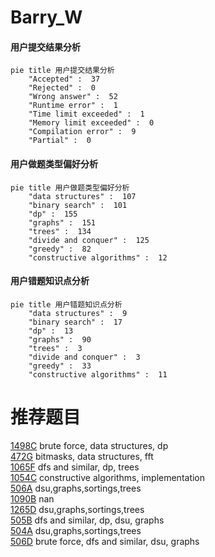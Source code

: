 # Barry_W

<!-- tabs:start -->



#### **用户提交结果分析**

```mermaid
pie title 用户提交结果分析
    "Accepted" :  37
    "Rejected" :  0
    "Wrong answer" :  52
    "Runtime error" :  1
    "Time limit exceeded" :  1
    "Memory limit exceeded" :  0
    "Compilation error" :  9
    "Partial" :  0
```

#### **用户做题类型偏好分析**

```mermaid
pie title 用户做题类型偏好分析
    "data structures" :  107
    "binary search" :  101
    "dp" :  155
    "graphs" :  151
    "trees" :  134
    "divide and conquer" :  125
    "greedy" :  82
    "constructive algorithms" :  12
```
#### **用户错题知识点分析**

```mermaid
pie title 用户错题知识点分析
    "data structures" :  9
    "binary search" :  17
    "dp" :  13
    "graphs" :  90
    "trees" :  3
    "divide and conquer" :  3
    "greedy" :  33
    "constructive algorithms" :  11
```



<!-- tabs:end -->
# 推荐题目
[1498C](https://codeforces.com/contest/1498/problem/C)		brute force,
                        data structures,
                        dp		  
[472G](https://codeforces.com/contest/472/problem/G)		bitmasks,
                        data structures,
                        fft		  
[1065F](https://codeforces.com/contest/1065/problem/F)		dfs and similar,
                        dp,
                        trees		  
[1054C](https://codeforces.com/contest/1054/problem/C)		constructive algorithms,
                        implementation		  
[506A](https://codeforces.com/contest/506/problem/A)		dsu,graphs,sortings,trees		  
[1090B](https://codeforces.com/contest/1090/problem/B)		nan		  
[1265D](https://codeforces.com/contest/1265/problem/D)		dsu,graphs,sortings,trees		  
[505B](https://codeforces.com/contest/505/problem/B)		dfs and similar,
                        dp,
                        dsu,
                        graphs		  
[504A](https://codeforces.com/contest/504/problem/A)		dsu,graphs,sortings,trees		  
[506D](https://codeforces.com/contest/506/problem/D)		brute force,
                        dfs and similar,
                        dsu,
                        graphs		  
